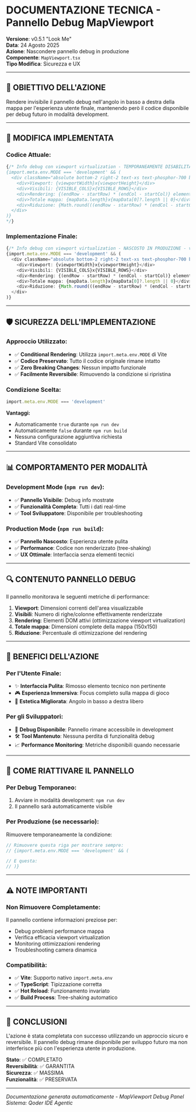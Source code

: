 # DOCUMENTAZIONE TECNICA - Pannello Debug MapViewport

**Versione**: v0.5.1 "Look Me"  
**Data**: 24 Agosto 2025  
**Azione**: Nascondere pannello debug in produzione  
**Componente**: `MapViewport.tsx`  
**Tipo Modifica**: Sicurezza e UX  

---

## 🎯 **OBIETTIVO DELL'AZIONE**

Rendere invisibile il pannello debug nell'angolo in basso a destra della mappa per l'esperienza utente finale, mantenendo però il codice disponibile per debug futuro in modalità development.

---

## 🔧 **MODIFICA IMPLEMENTATA**

### **Codice Attuale:**
```typescript
{/* Info debug con viewport virtualization - TEMPORANEAMENTE DISABILITATO
{import.meta.env.MODE === 'development' && (
  <div className="absolute bottom-2 right-2 text-xs text-phosphor-700 bg-gray-800 bg-opacity-90 border border-phosphor-400 px-2 py-1 rounded opacity-75 font-mono glow-phosphor-dim animate-pulse">
    <div>Viewport: {viewportWidth}x{viewportHeight}</div>
    <div>Visibili: {VISIBLE_COLS}x{VISIBLE_ROWS}</div>
    <div>Rendering: {(endRow - startRow) * (endCol - startCol)} elementi</div>
    <div>Totale mappa: {mapData.length}x{mapData[0]?.length || 0}</div>
    <div>Riduzione: {Math.round(((endRow - startRow) * (endCol - startCol)) / (mapData.length * 150) * 100)}%</div>
  </div>
)}
*/}
```

### **Implementazione Finale:**
```typescript
{/* Info debug con viewport virtualization - NASCOSTO IN PRODUZIONE - v0.5.1 */}
{import.meta.env.MODE === 'development' && (
  <div className="absolute bottom-2 right-2 text-xs text-phosphor-700 bg-gray-800 bg-opacity-90 border border-phosphor-400 px-2 py-1 rounded opacity-75 font-mono glow-phosphor-dim animate-pulse">
    <div>Viewport: {viewportWidth}x{viewportHeight}</div>
    <div>Visibili: {VISIBLE_COLS}x{VISIBLE_ROWS}</div>
    <div>Rendering: {(endRow - startRow) * (endCol - startCol)} elementi</div>
    <div>Totale mappa: {mapData.length}x{mapData[0]?.length || 0}</div>
    <div>Riduzione: {Math.round(((endRow - startRow) * (endCol - startCol)) / (mapData.length * 150) * 100)}%</div>
  </div>
)}
```

---

## 🛡️ **SICUREZZA DELL'IMPLEMENTAZIONE**

### **Approccio Utilizzato:**
- ✅ **Conditional Rendering**: Utilizza `import.meta.env.MODE` di Vite
- ✅ **Codice Preservato**: Tutto il codice originale rimane intatto
- ✅ **Zero Breaking Changes**: Nessun impatto funzionale
- ✅ **Facilmente Reversibile**: Rimuovendo la condizione si ripristina

### **Condizione Scelta:**
```typescript
import.meta.env.MODE === 'development'
```

**Vantaggi:**
- Automaticamente `true` durante `npm run dev`
- Automaticamente `false` durante `npm run build`
- Nessuna configurazione aggiuntiva richiesta
- Standard Vite consolidato

---

## 📊 **COMPORTAMENTO PER MODALITÀ**

### **Development Mode (`npm run dev`):**
- ✅ **Pannello Visibile**: Debug info mostrate
- ✅ **Funzionalità Completa**: Tutti i dati real-time
- ✅ **Tool Sviluppatore**: Disponibile per troubleshooting

### **Production Mode (`npm run build`):**
- ✅ **Pannello Nascosto**: Esperienza utente pulita
- ✅ **Performance**: Codice non renderizzato (tree-shaking)
- ✅ **UX Ottimale**: Interfaccia senza elementi tecnici

---

## 🔍 **CONTENUTO PANNELLO DEBUG**

Il pannello monitorava le seguenti metriche di performance:

1. **Viewport**: Dimensioni correnti dell'area visualizzabile
2. **Visibili**: Numero di righe/colonne effettivamente renderizzate
3. **Rendering**: Elementi DOM attivi (ottimizzazione viewport virtualization)
4. **Totale mappa**: Dimensioni complete della mappa (150x150)
5. **Riduzione**: Percentuale di ottimizzazione del rendering

---

## 🎯 **BENEFICI DELL'AZIONE**

### **Per l'Utente Finale:**
- ✨ **Interfaccia Pulita**: Rimosso elemento tecnico non pertinente
- 🎮 **Esperienza Immersiva**: Focus completo sulla mappa di gioco
- 📱 **Estetica Migliorata**: Angolo in basso a destra libero

### **Per gli Sviluppatori:**
- 🔧 **Debug Disponibile**: Pannello rimane accessibile in development
- 🛠️ **Tool Mantenuto**: Nessuna perdita di funzionalità debug
- 📈 **Performance Monitoring**: Metriche disponibili quando necessarie

---

## 🚀 **COME RIATTIVARE IL PANNELLO**

### **Per Debug Temporaneo:**
1. Avviare in modalità development: `npm run dev`
2. Il pannello sarà automaticamente visibile

### **Per Produzione (se necessario):**
Rimuovere temporaneamente la condizione:
```typescript
// Rimuovere questa riga per mostrare sempre:
// {import.meta.env.MODE === 'development' && (

// E questa:
// )}
```

---

## ⚠️ **NOTE IMPORTANTI**

### **Non Rimuovere Completamente:**
Il pannello contiene informazioni preziose per:
- Debug problemi performance mappa
- Verifica efficacia viewport virtualization
- Monitoring ottimizzazioni rendering
- Troubleshooting camera dinamica

### **Compatibilità:**
- ✅ **Vite**: Supporto nativo `import.meta.env`
- ✅ **TypeScript**: Tipizzazione corretta
- ✅ **Hot Reload**: Funzionamento invariato
- ✅ **Build Process**: Tree-shaking automatico

---

## 📝 **CONCLUSIONI**

L'azione è stata completata con successo utilizzando un approccio sicuro e reversibile. Il pannello debug rimane disponibile per sviluppo futuro ma non interferisce più con l'esperienza utente in produzione.

**Stato**: ✅ COMPLETATO  
**Reversibilità**: ✅ GARANTITA  
**Sicurezza**: ✅ MASSIMA  
**Funzionalità**: ✅ PRESERVATA  

---

*Documentazione generata automaticamente - MapViewport Debug Panel*  
*Sistema: Qoder IDE Agentic*